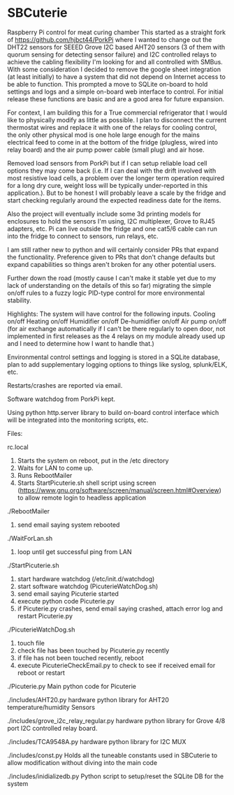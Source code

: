 # SBCuterie
Raspberry Pi control for meat curing chamber
This started as a straight fork of https://github.com/hjbct44/PorkPi where I wanted to change out the DHT22 sensors for SEEED Grove I2C based AHT20 sensors (3 of them with quorum sensing for detecting sensor failure) and I2C controlled relays to achieve the cabling flexibility I'm looking for and all controlled with SMBus.  With some consideration I decided to remove the google sheet integration (at least initially) to have a system that did not depend on Internet access to be able to function.  This prompted a move to SQLite on-board to hold settings and logs and a simple on-board web interface to control.  For initial release these functions are basic and are a good area for future expansion.

For context, I am building this for a True  commercial refrigerator that I would like to physically modify as little as possible.  I plan to disconnect the current thermostat wires and replace it with one of the relays for cooling control, the only other physical mod is one hole large enough for the mains electrical feed to come in at the bottom of the fridge (plugless, wired into relay board) and the air pump power cable (small plug) and air hose.

Removed load sensors from PorkPi but if I can setup reliable load cell options they may come back (i.e. If I can deal with the drift involved with most resistive load cells, a problem over the longer term operation required for a long dry cure, weight loss will be typically under-reported in this application.).  But to be honest I will probably leave a scale by the fridge and start checking regularly around the expected readiness date for the items.

Also the project will eventually include some 3d printing models for enclosures to hold the sensors I'm using, I2C multiplexer, Grove to RJ45 adapters, etc.  Pi can live outside the fridge and one cat5/6 cable can run into the fridge to connect to sensors, run relays, etc.

I am still rather new to python and will certainly consider PRs that expand the functionality.  Preference given to PRs that don't change defaults but expand capabilities so things aren't broken for any other potential users.

Further down the road (mostly cause I can't make it stable yet due to my lack of understanding on the details of this so far) migrating the simple on/off rules to a fuzzy logic PID-type control for more environmental stability.  

Highlights:
The system will have control for the following inputs.
          Cooling on/off
          Heating on/off
          Humidifier on/off
          De-humidifier on/off
          Air pump on/off (for air exchange automatically if I can't be there regularly to open door, not implemented in first releases as the 4 relays on my module already used up and I need to determine how I want to handle that.) 

Environmental control settings and logging is stored in a SQLite database, plan to add supplementary logging options to things like syslog, splunk/ELK, etc.

Restarts/crashes are reported via email. 

Software watchdog from PorkPi kept.

Using python http.server library to build on-board control interface which will be integrated into the monitoring scripts, etc. 

Files:
 
  rc.local
  1. Starts the system on reboot, put in the /etc directory
  2. Waits for LAN to come up.
  3. Runs RebootMailer
  4. Starts StartPicuterie.sh shell script using screen (https://www.gnu.org/software/screen/manual/screen.html#Overview) to allow remote login to headless application

 ./RebootMailer
  1. send email saying system rebooted
   
 ./WaitForLan.sh
  1. loop until get successful ping from LAN

 ./StartPicuterie.sh
  1. start hardware watchdog (/etc/init.d/watchdog)
  2. start software watchdog (PicuterieWatchDog.sh)
  3. send email saying Picuterie started
  4. execute python code Picuterie.py
  5. if Picuterie.py crashes, send email saying crashed, attach error log and restart Picuterie.py

./PicuterieWatchDog.sh
  1. touch file
  2. check file has been touched by Picuterie.py recently
  3. if file has not been touched recently, reboot
  4. execute PicuterieCheckEmail.py to check to see if received email for reboot or restart   

 ./Picuterie.py
  Main python code for Picuterie

./includes/AHT20.py
  hardware python library for AHT20 temperature/humidity Sensors
  
./includes/grove_i2c_relay_regular.py
  hardware python library for Grove 4/8 port I2C controlled relay board.
  
./includes/TCA9548A.py
  hardware python library for I2C MUX
  
./includes/const.py
  Holds all the tuneable constants used in SBCuterie to allow modification without diving into the main code
  
./includes/inidializedb.py
  Python script to setup/reset the SQLite DB for the system

  
